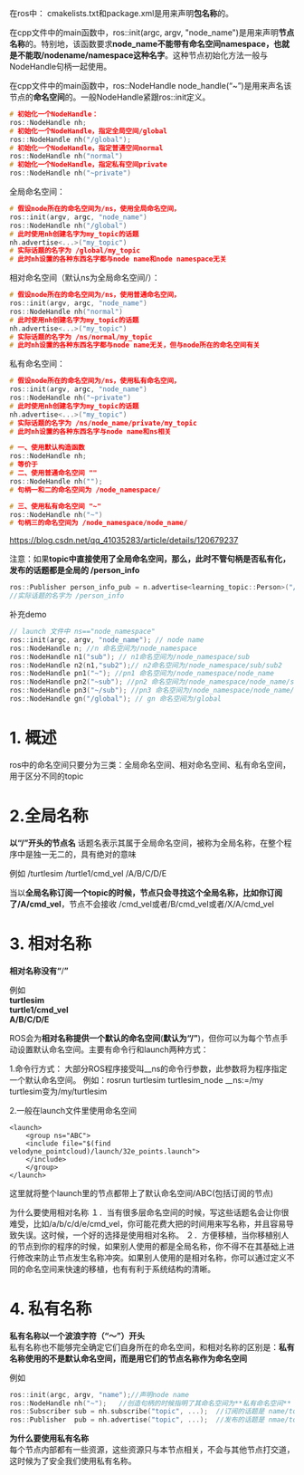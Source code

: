 在ros中：
cmakelists.txt和package.xml是用来声明**包名称**的。

在cpp文件中的main函数中，ros::init(argc, argv, "node_name")是用来声明**节点名称**的。特别地，该函数要求**node_name不能带有命名空间namespace，也就是不能取/nodename/namespace这种名字**。这种节点初始化方法一般与NodeHandle句柄一起使用。

在cpp文件中的main函数中，ros::NodeHandle node_handle(“~”)是用来声名该节点的**命名空间**的。一般NodeHandle紧跟ros::init定义。

```cpp
# 初始化一个NodeHandle：
ros::NodeHandle nh;
# 初始化一个NodeHandle，指定全局空间/global
ros::NodeHandle nh("/global");
# 初始化一个NodeHandle，指定普通空间normal
ros::NodeHandle nh("normal")
# 初始化一个NodeHandle，指定私有空间private
ros::NodeHandle nh("~private")
```

全局命名空间：
```cpp
# 假设node所在的命名空间为/ns，使用全局命名空间，
ros::init(argv, argc, "node_name")
ros::NodeHandle nh("/global")
# 此时使用nh创建名字为my_topic的话题
nh.advertise<...>("my_topic")
# 实际话题的名字为 /global/my_topic
# 此时nh设置的各种东西名字都与node name和node namespace无关
```

相对命名空间（默认ns为全局命名空间/）：
```cpp
# 假设node所在的命名空间为/ns，使用普通命名空间，
ros::init(argv, argc, "node_name")
ros::NodeHandle nh("normal")
# 此时使用nh创建名字为my_topic的话题
nh.advertise<...>("my_topic")
# 实际话题的名字为 /ns/normal/my_topic
# 此时nh设置的各种东西名字都与node name无关，但与node所在的命名空间有关

```

私有命名空间：
```cpp
# 假设node所在的命名空间为/ns，使用私有命名空间，
ros::init(argv, argc, "node_name")
ros::NodeHandle nh("~private")
# 此时使用nh创建名字为my_topic的话题
nh.advertise<...>("my_topic")
# 实际话题的名字为 /ns/node_name/private/my_topic
# 此时nh设置的各种东西名字与node name和ns相关

```

```cpp
# 一、使用默认构造函数
ros::NodeHandle nh;
# 等价于 
# 二、使用普通命名空间 ""
ros::NodeHandle nh("");
# 句柄一和二的命名空间为 /node_namespace/

# 三、使用私有命名空间 "~"
ros::NodeHandle nh("~")
# 句柄三的命名空间为 /node_namespace/node_name/

```
https://blog.csdn.net/qq_41035283/article/details/120679237

注意：如果**topic中直接使用了全局命名空间，那么，此时不管句柄是否私有化，发布的话题都是全局的 /person_info**
```cpp
ros::Publisher person_info_pub = n.advertise<learning_topic::Person>("/person_info", 10);
//实际话题的名字为 /person_info
```

补充demo
```cpp
// launch 文件中 ns=="node_namespace"
ros::init(argc, argv, "node_name"); // node name
ros::NodeHandle n; //n 命名空间为/node_namespace
ros::NodeHandle n1("sub"); // n1命名空间为/node_namespace/sub
ros::NodeHandle n2(n1,"sub2");// n2命名空间为/node_namespace/sub/sub2
ros::NodeHandle pn1("~"); //pn1 命名空间为/node_namespace/node_name
ros::NodeHandle pn2("~sub"); //pn2 命名空间为/node_namespace/node_name/sub
ros::NodeHandle pn3("~/sub"); //pn3 命名空间为/node_namespace/node_name/sub
ros::NodeHandle gn("/global"); // gn 命名空间为/global
```


# 1. 概述
ros中的命名空间只要分为三类：全局命名空间、相对命名空间、私有命名空间，用于区分不同的topic

# 2.全局名称

**以“/”开头的节点名**
话题名表示其属于全局命名空间，被称为全局名称，在整个程序中是独一无二的，具有绝对的意味

例如
/turtlesim
/turtle1/cmd_vel
/A/B/C/D/E

当以**全局名称订阅一个topic的时候，节点只会寻找这个全局名称，比如你订阅了/A/cmd_vel**，节点不会接收
/cmd_vel或者/B/cmd_vel或者/X/A/cmd_vel

# 3. 相对名称

**相对名称没有“**/**”**

例如  
**turtlesim**  
**turtle1/cmd_vel**  
**A/B/C/D/E**

ROS会为**相对名称提供一个默认的命名空间**(**默认为“/”**)，但你可以为每个节点手动设置默认命名空间。主要有命令行和launch两种方式：

1.命令行方式：
    大部分ROS程序接受叫__ns的命令行参数，此参数将为程序指定一个默认命名空间。
    例如：rosrun turtlesim turtlesim_node __ns:=/my
    turtlesim变为/my/turtlesim

2.一般在launch文件里使用命名空间
```
<launch>
	<group ns="ABC">
    <include file="$(find velodyne_pointcloud)/launch/32e_points.launch">
    </include>
	</group>
</launch>
```

这里就将整个launch里的节点都带上了默认命名空间/ABC(包括订阅的节点)

为什么要使用相对名称
１．当有很多层命名空间的时候，写这些话题名会让你很难受，比如/a/b/c/d/e/cmd_vel，你可能花费大把的时间用来写名称，并且容易导致失误。这时候，一个好的选择是使用相对名称。
２．方便移植，当你移植别人的节点到你的程序的时候，如果别人使用的都是全局名称，你不得不在其基础上进行修改来防止节点发生名称冲突。如果别人使用的是相对名称，你可以通过定义不同的命名空间来快速的移植，也有有利于系统结构的清晰。

# 4. 私有名称

**私有名称以一个波浪字符（“～”）开头**  
私有名称也不能够完全确定它们自身所在的命名空间，和相对名称的区别是：**私有名称使用的不是默认命名空间，而是用它们的节点名称作为命名空间**

例如
```cpp
ros::init(argc, argv, "name");//声明node name
ros::NodeHandle nh("~");   //创造句柄的时候指明了其命名空间为**私有命名空间**
ros::Subscriber sub = nh.subscribe("topic", ...);  //订阅的话题是 name/topic
ros::Publisher  pub = nh.advertise("topic", ...);  //发布的话题是 nmae/topic
```

**为什么要使用私有名称**  
每个节点内部都有一些资源，这些资源只与本节点相关，不会与其他节点打交道，这时候为了安全我们使用私有名称。